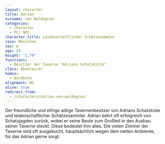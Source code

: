 ```yaml
---
layout: character
title: Adrian
surname: von Waldegrav
categories:
  - character
  - PC/ NPC
character_title: Leidenschaftlicher Schätzesammler
race: Menschen
sex: m
age: 29
height: "1,79"
functions:
  - Besitzer der Taverne "Adrians Schatzkiste"
class: Abenteurer
homes:
  - Nordholm
alignment: NG
alive: true
redirect_from:
  - /characters/adrian-von-waldegrav/
---
```


Der freundliche und eifrige adlige Tavernenbesitzer von Adrians Schatzkiste und leidenschaftlicher Schätzesammler.
Adrian kehrt oft erfolgreich von Schatzjagden zurück, wobei er seine Beute zum Großteil in den Ausbau seiner Taverne
steckt.
Diese bedeutet ihm alles. Die vielen Zimmer der Taverne sind oft ausgebucht, hauptsächlich wegen dem netten Ambiente,
für das Adrian gerne sorgt.